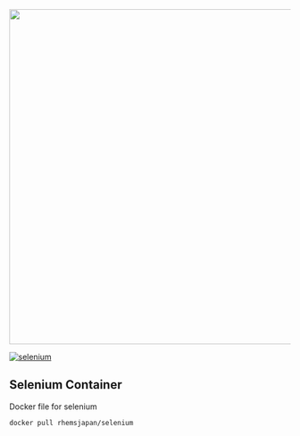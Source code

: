 <img src="https://www.selenium.dev/images/selenium_4_logo.png" width="600">

[![selenium](https://badges.rhems-japan.com/api-get-dockerhub-badge.svg?user_id=zCPep23H7YFzCY90rQez&owner=rhemsjapan&namespace=rhemsjapan&name=selenium&timedelta=9)](https://hub.docker.com/r/rhemsjapan/selenium ) 
## Selenium Container


Docker file for selenium


```
docker pull rhemsjapan/selenium
```